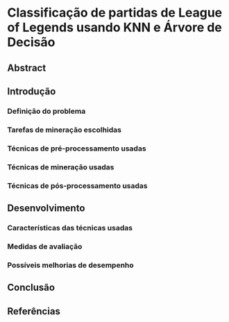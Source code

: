 # Classificação de partidas de League of Legends usando KNN e Árvore de Decisão

## Abstract


## Introdução

### Definição do problema

### Tarefas de mineração escolhidas

### Técnicas de pré-processamento usadas

### Técnicas de mineração usadas

### Técnicas de pós-processamento usadas

## Desenvolvimento

### Características das técnicas usadas

### Medidas de avaliação

### Possíveis melhorias de desempenho

## Conclusão

## Referências